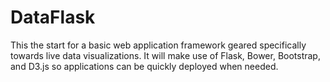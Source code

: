 # DataFlask
This the start for a basic web application framework geared specifically towards live data visualizations. It will make use of Flask, Bower, Bootstrap, and D3.js so applications can be quickly deployed when needed. 
